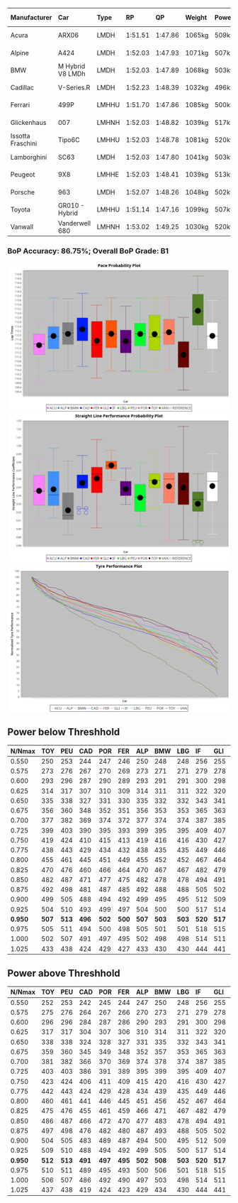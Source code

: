 |Manufacturer|Car|Type|RP|QP|Weight|Power¹|Threshhold|PINC|Power²|E/Stint|AVG Vmax|FDS|RDLC|L/Stint|BOP-Grade|ModelAccuracy|ModelPoints|Match%|
|:-|:-|:-|:-|:-|:-|:-|:-|:-|:-|:-|:-|:-|:-|:-|:-|:-|:-|:-|
|Acura|ARX06|LMDH|1:51.51|1:47.86|1065kg|509kw|210.0kph|-1%|504kw|902MJ|278.91kph-294.23kph|-|1.00|33|-D2|100.00%|995|64.20%|
|Alpine|A424|LMDH|1:52.03|1:47.93|1071kg|507kw|210.0kph|-1%|502kw|900MJ|278.95kph-297.14kph|-|1.00|33|~A1|81.46%|523|100.00%|
|BMW|M Hybrid V8 LMDh|LMDH|1:52.03|1:47.89|1068kg|503kw|210.0kph|1%|508kw|892MJ|275.93kph-296.81kph|-|1.01|33|~A1|98.60%|1690|100.00%|
|Cadillac|V-Series.R|LMDH|1:52.23|1:48.39|1032kg|496kw|210.0kph|-1%|491kw|869MJ|275.48kph-297.05kph|-|1.03|33|+B2|98.38%|1765|84.73%|
|Ferrari|499P|LMHHU|1:51.70|1:47.86|1085kg|500kw|210.0kph|-1%|495kw|883MJ|277.42kph-297.20kph|190kph|1.01|33|-A2|92.24%|2247|91.25%|
|Glickenhaus|007|LMHNH|1:52.03|1:48.82|1039kg|517kw|210.0kph|0%|517kw|911MJ|285.94kph-296.51kph|-|0.94|33|+B1|96.18%|554|87.38%|
|Issotta Fraschini|Tipo6C|LMHHU|1:52.03|1:48.78|1081kg|520kw|210.0kph|0%|520kw|923MJ|281.41kph-290.82kph|190kph|1.03|33|+A2|66.67%|96|92.97%|
|Lamborghini|SC63|LMDH|1:52.03|1:47.80|1041kg|503kw|210.0kph|0%|503kw|884MJ|278.40kph-294.55kph|-|1.05|33|+A2|96.77%|419|93.20%|
|Peugeot|9X8|LMHHE|1:52.03|1:48.41|1039kg|513kw|210.0kph|0%|513kw|905MJ|277.86kph-298.73kph|150kph|1.02|33|~A1|87.65%|1795|100.00%|
|Porsche|963|LMDH|1:52.07|1:48.26|1048kg|502kw|210.0kph|-1%|497kw|885MJ|276.77kph-297.52kph|-|1.02|33|~A1|96.81%|5438|100.00%|
|Toyota|GR010 - Hybrid|LMHHU|1:51.14|1:47.16|1099kg|507kw|210.0kph|1%|512kw|905MJ|275.93kph-304.20kph|190kph|1.00|33|-D2|86.04%|1751|64.65%|
|Vanwall|Vanderwell 680|LMHNH|1:53.02|1:49.25|1030kg|520kw|210.0kph|0%|520kw|901MJ|273.90kph-294.12kph|-|1.01|33|+D2|91.42%|501|62.66%|

### BoP Accuracy: 86.75%; Overall BoP Grade: B1
![PACECHART](./IMG/ACOMETHOD.png)
![STRAIGHTLINEPERFORMANCECHART](./IMG/ACOMETHOD_sp.png)
![TYREPERFORMANCECHART](./IMG/ACOMETHOD_tw.png)

## Power below Threshhold
|N/Nmax|TOY|PEU|CAD|POR|FER|ALP|BMW|LBG|IF|GLI|VAN|ACU|
|:-|:-|:-|:-|:-|:-|:-|:-|:-|:-|:-|:-|:-|
|0.550|250|253|244|247|246|250|248|248|256|255|256|251|
|0.575|273|276|267|270|269|273|271|271|279|278|279|274|
|0.600|293|296|287|290|289|293|291|291|300|298|300|294|
|0.625|314|317|307|310|309|314|311|311|322|320|322|315|
|0.650|335|338|327|331|330|335|332|332|343|341|343|336|
|0.675|356|360|348|352|351|356|353|353|365|363|365|357|
|0.700|377|382|369|374|372|377|374|374|387|385|387|379|
|0.725|399|403|390|395|393|399|395|395|409|407|409|400|
|0.750|419|424|410|415|413|419|416|416|430|427|430|421|
|0.775|438|443|429|434|432|438|435|435|449|446|449|440|
|0.800|455|461|445|451|449|455|452|452|467|464|467|457|
|0.825|470|476|460|466|464|470|467|467|482|479|482|472|
|0.850|482|487|471|477|475|482|478|478|494|491|494|484|
|0.875|492|498|481|487|485|492|488|488|505|502|505|494|
|0.900|499|505|488|494|492|499|495|495|512|509|512|501|
|0.925|504|510|493|499|497|504|500|500|517|514|517|506|
|**0.950**|**507**|**513**|**496**|**502**|**500**|**507**|**503**|**503**|**520**|**517**|**520**|**509**|
|0.975|505|511|494|500|498|505|501|501|518|515|518|507|
|1.000|502|507|491|497|495|502|498|498|514|511|514|504|
|1.025|433|438|424|429|427|433|430|430|444|441|444|435|

## Power above Threshhold
|N/Nmax|TOY|PEU|CAD|POR|FER|ALP|BMW|LBG|IF|GLI|VAN|ACU|
|:-|:-|:-|:-|:-|:-|:-|:-|:-|:-|:-|:-|:-|
|0.550|252|253|242|245|244|247|250|248|256|255|256|248|
|0.575|275|276|264|267|266|270|273|271|279|278|279|271|
|0.600|296|296|284|287|286|290|293|291|300|298|300|291|
|0.625|317|317|304|307|306|310|314|311|322|320|322|312|
|0.650|338|338|324|328|327|331|335|332|343|341|343|333|
|0.675|359|360|345|349|348|352|357|353|365|363|365|354|
|0.700|381|382|366|370|369|374|378|374|387|385|387|375|
|0.725|403|403|386|391|389|395|399|395|409|407|409|396|
|0.750|423|424|406|411|409|415|420|416|430|427|430|416|
|0.775|442|443|424|429|428|434|439|435|449|446|449|435|
|0.800|460|461|441|446|445|451|456|452|467|464|467|453|
|0.825|475|476|455|461|459|466|471|467|482|479|482|468|
|0.850|486|487|466|472|470|477|483|478|494|491|494|479|
|0.875|497|498|476|482|480|487|493|488|505|502|505|489|
|0.900|504|505|483|489|487|494|500|495|512|509|512|496|
|0.925|509|510|488|494|492|499|505|500|517|514|517|501|
|**0.950**|**512**|**513**|**491**|**497**|**495**|**502**|**508**|**503**|**520**|**517**|**520**|**504**|
|0.975|510|511|489|495|493|500|506|501|518|515|518|502|
|1.000|506|507|486|492|490|497|503|498|514|511|514|499|
|1.025|437|438|419|424|423|429|434|430|444|441|444|430|
